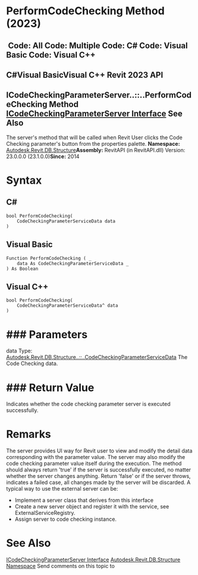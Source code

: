 # PerformCodeChecking Method (2023)

﻿
 Code: All Code: Multiple Code: C# Code: Visual Basic Code: Visual C++   
---  
C#Visual BasicVisual C++
Revit 2023 API  
---  
ICodeCheckingParameterServer..::..PerformCodeChecking Method   
[ICodeCheckingParameterServer Interface](baf73c3d-86c4-7325-2e44-ff12511ae325.md "ICodeCheckingParameterServer Interface") See Also  
---  
The server's method that will be called when Revit User clicks the Code Checking parameter's button from the properties palette. 
**Namespace:** [Autodesk.Revit.DB.Structure](d586b341-f687-9d90-e96d-255806b7d4fc.md "Autodesk.Revit.DB.Structure Namespace")**Assembly:** RevitAPI (in RevitAPI.dll) Version: 23.0.0.0 (23.1.0.0)**Since:** 2014 
# Syntax
C#  
---  
```text
bool PerformCodeChecking(
	CodeCheckingParameterServiceData data
)
```
  
Visual Basic  
---  
```text
Function PerformCodeChecking ( _
	data As CodeCheckingParameterServiceData _
) As Boolean
```
  
Visual C++  
---  
```text
bool PerformCodeChecking(
	CodeCheckingParameterServiceData^ data
)
```
  
# ### Parameters
data
    Type: [Autodesk.Revit.DB.Structure..::..CodeCheckingParameterServiceData](ea7b503e-39d4-6c0c-1504-7c888cb29fe5.md "CodeCheckingParameterServiceData Class") The Code Checking data. 
# ### Return Value
Indicates whether the code checking parameter server is executed successfully. 
# Remarks
The server provides UI way for Revit user to view and modify the detail data corresponding with the parameter value. The server may also modify the code checking parameter value itself during the execution. The method should always return 'true' if the server is successfully executed, no matter whether the server changes anything. Return 'false' or if the server throws, indicates a failed case, all changes made by the server will be discarded. A typical way to use the external server can be: 
  * Implement a server class that derives from this interface 
  * Create a new server object and register it with the service, see ExternalServiceRegistry.
  * Assign server to code checking instance.

# See Also
[ICodeCheckingParameterServer Interface](baf73c3d-86c4-7325-2e44-ff12511ae325.md "ICodeCheckingParameterServer Interface")
[Autodesk.Revit.DB.Structure Namespace](d586b341-f687-9d90-e96d-255806b7d4fc.md "Autodesk.Revit.DB.Structure Namespace")
Send comments on this topic to 